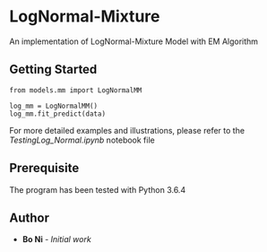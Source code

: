 # LogNormal-Mixture

An implementation of LogNormal-Mixture Model with EM Algorithm

## Getting Started

```
from models.mm import LogNormalMM

log_mm = LogNormalMM()
log_mm.fit_predict(data)
```

For more detailed examples and illustrations, please refer to the _TestingLog_Normal.ipynb_ notebook file

## Prerequisite

The program has been tested with Python 3.6.4

## Author
* **Bo Ni** - *Initial work* 
